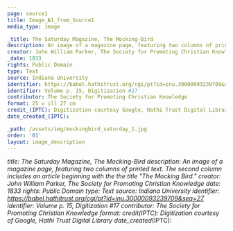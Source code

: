 ```yaml
---
page: source1
title: Image_№1_from_Source1
media_type: image

_title: The Saturday Magazine, The Mocking-Bird 
description: An image of a magazine page, featuring two columns of printed text. The second column includes an article beginning with the the title "The Mocking Bird."
creator: John William Parker, The Society for Promoting Christian Knowledge
_date: 1833
rights: Public Domain
type: Text
source: Indiana University
identifier: https://babel.hathitrust.org/cgi/pt?id=inu.30000093239709&seq=27
identifier: Volume p. 15, Digitization #17
contributor: The Society for Promoting Christian Knowledge
format: 25 v ill 27 cm
credit_(IPTC): Digitization courtesy Google, Hathi Trust Digital Library
date_created_(IPTC):

_path: /assets/img/mockingbird_saturday_1.jpg
order: '01'
layout: image_description
---
```


_title: The Saturday Magazine, The Mocking-Bird 
description: An image of a magazine page, featuring two columns of printed text. The second column includes an article beginning with the the title "The Mocking Bird."
creator: John William Parker, The Society for Promoting Christian Knowledge 
_date: 1833
rights: Public Domain
type: Text
source: Indiana University
identifier: https://babel.hathitrust.org/cgi/pt?id=inu.30000093239709&seq=27
identifier: Volume p. 15, Digitization #17
contributor: The Society for Promoting Christian Knowledge
format:
credit_(IPTC): Digitization courtesy of Google, Hathi Trust Digital Library
date_created_(IPTC):
